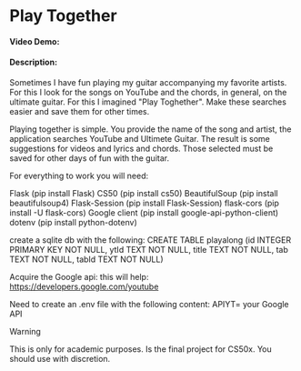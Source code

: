 # Play Together

#### Video Demo: <URL HERE>

#### Description:

Sometimes I have fun playing my guitar accompanying my favorite artists. For this I look for the songs on YouTube and the chords, in general, on the ultimate guitar.
For this I imagined "Play Toghether". Make these searches easier and save them for other times.

Playing together is simple. You provide the name of the song and artist, the application searches YouTube and Ultimete Guitar. The result is some suggestions for videos and lyrics and chords. Those selected must be saved for other days of fun with the guitar.

For everything to work you will need:

Flask (pip install Flask)
CS50 (pip install cs50)
BeautifulSoup (pip install beautifulsoup4)
Flask-Session (pip install Flask-Session)
flask-cors (pip install -U flask-cors)
Google client (pip install google-api-python-client)
dotenv (pip install python-dotenv)

create a sqlite db with the following:
CREATE TABLE playalong (id INTEGER PRIMARY KEY NOT NULL, ytId TEXT NOT NULL, title TEXT NOT NULL, tab TEXT NOT NULL, tabId TEXT NOT NULL)

Acquire the Google api: this will help:
https://developers.google.com/youtube

Need to create an .env file with the following content:
APIYT= your Google API

> [!WARNING]
> This is only for academic purposes. Is the final project for CS50x.
> You should use with discretion.
